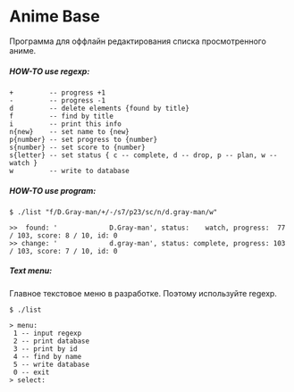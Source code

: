 Anime Base
============

Программа для оффлайн редактирования списка просмотренного аниме.

##### HOW-TO use regexp:
    +         -- progress +1
    -         -- progress -1
    d         -- delete elements {found by title}
    f         -- find by title
    i         -- print this info
    n{new}    -- set name to {new}
    p{number} -- set progress to {number}
    s{number} -- set score to {number}
    s{letter} -- set status { c -- complete, d -- drop, p -- plan, w -- watch }
    w         -- write to database

##### HOW-TO use program:
`$ ./list "f/D.Gray-man/+/-/s7/p23/sc/n/d.gray-man/w"`

    >>  found: '             D.Gray-man', status:    watch, progress:  77 / 103, score: 8 / 10, id: 0
    >> change: '             d.gray-man', status: complete, progress: 103 / 103, score: 7 / 10, id: 0

##### Text menu:
Главное текстовое меню в разработке. Поэтому используйте regexp.

`$ ./list`

    > menu:
     1 -- input regexp
     2 -- print database
     3 -- print by id
     4 -- find by name
     5 -- write database
     0 -- exit
    > select:
